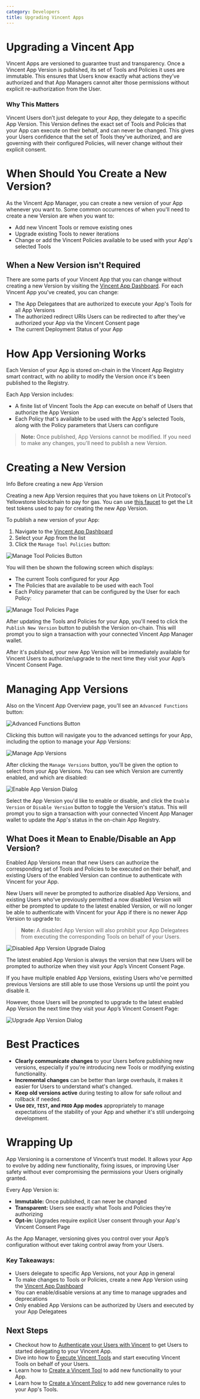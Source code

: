 ```yaml
---
category: Developers
title: Upgrading Vincent Apps
---
```


# Upgrading a Vincent App

Vincent Apps are versioned to guarantee trust and transparency. Once a Vincent App Version is published, its set of Tools and Policies it uses are immutable. This ensures that Users know exactly what actions they’ve authorized and that App Managers cannot alter those permissions without explicit re-authorization from the User.

### Why This Matters

Vincent Users don’t just delegate to your App, they delegate to a specific App Version. This Version defines the exact set of Tools and Policies that your App can execute on their behalf, and can never be changed. This gives your Users confidence that the set of Tools they've authorized, and are governing with their configured Policies, will never change without their explicit consent.

# When Should You Create a New Version?

As the Vincent App Manager, you can create a new version of your App whenever you want to. Some common occurrences of when you'll need to create a new Version are when you want to:

- Add new Vincent Tools or remove existing ones
- Upgrade existing Tools to newer iterations
- Change or add the Vincent Policies available to be used with your App's selected Tools

## When a New Version isn't Required

There are some parts of your Vincent App that you can change without creating a new Version by visiting the [Vincent App Dashboard](https://dashboard.heyvincent.ai/). For each Vincent App you've created, you can change:

- The App Delegatees that are authorized to execute your App's Tools for all App Versions
- The authorized redirect URIs Users can be redirected to after they've authorized your App via the Vincent Consent page
- The current Deployment Status of your App

# How App Versioning Works

Each Version of your App is stored on-chain in the Vincent App Registry smart contract, with no ability to modify the Version once it's been published to the Registry.

Each App Version includes:

- A finite list of Vincent Tools the App can execute on behalf of Users that authorize the App Version
- Each Policy that's available to be used with the App's selected Tools, along with the Policy parameters that Users can configure

> **Note:** Once published, App Versions cannot be modified. If you need to make any changes, you'll need to publish a new Version.

# Creating a New Version

<div class="info-box">
  <p class="info-box-title">
    <span class="info-icon">Info</span> Before creating a new App Version
  </p>
  <p>Creating a new App Version requires that you have tokens on Lit Protocol's Yellowstone blockchain to pay for gas. You can use <a href="https://chronicle-yellowstone-faucet.getlit.dev/">this faucet</a> to get the Lit test tokens used to pay for creating the new App Version.</p>
</div>

To publish a new version of your App:

1. Navigate to the [Vincent App Dashboard](https://dashboard.heyvincent.ai/)
2. Select your App from the list
3. Click the `Manage Tool Policies` button:

![Manage Tool Policies Button](../images/manage-tool-policies-button.png)

You will then be shown the following screen which displays:

- The current Tools configured for your App
- The Policies that are available to be used with each Tool
- Each Policy parameter that can be configured by the User for each Policy:

![Manage Tool Policies Page](../images/manage-tool-policies-page.png)

After updating the Tools and Policies for your App, you'll need to click the `Publish New Version` button to publish the Version on-chain. This will prompt you to sign a transaction with your connected Vincent App Manager wallet.

After it's published, your new App Version will be immediately available for Vincent Users to authorize/upgrade to the next time they visit your App’s Vincent Consent Page.

# Managing App Versions

Also on the Vincent App Overview page, you'll see an `Advanced Functions` button:

![Advanced Functions Button](../images/advanced-functions-button.png)

Clicking this button will navigate you to the advanced settings for your App, including the option to manage your App Versions:

![Manage App Versions](../images/manage-app-versions.png)

After clicking the `Manage Versions` button, you'll be given the option to select from your App Versions. You can see which Version are currently enabled, and which are disabled:

![Enable App Version Dialog](../images/enable-app-version-dialog.png)

Select the App Version you'd like to enable or disable, and click the `Enable Version` or `Disable Version` button to toggle the Version's status. This will prompt you to sign a transaction with your connected Vincent App Manager wallet to update the App's status in the on-chain App Registry.

## What Does it Mean to Enable/Disable an App Version?

Enabled App Versions mean that new Users can authorize the corresponding set of Tools and Policies to be executed on their behalf, and existing Users of the enabled Version can continue to authenticate with Vincent for your App.

New Users will never be prompted to authorize disabled App Versions, and existing Users who've previously permitted a now disabled Version will either be prompted to update to the latest enabled Version, or will no longer be able to authenticate with Vincent for your App if there is no newer App Version to upgrade to:

> **Note:** A disabled App Version will also prohibit your App Delegatees from executing the corresponding Tools on behalf of your Users.

![Disabled App Version Upgrade Dialog](../images/disabled-app-version-upgrade-dialog.png)

The latest enabled App Version is always the version that new Users will be prompted to authorize when they visit your App’s Vincent Consent Page.

If you have multiple enabled App Versions, existing Users who've permitted previous Versions are still able to use those Versions up until the point you disable it.

However, those Users will be prompted to upgrade to the latest enabled App Version the next time they visit your App’s Vincent Consent Page:

![Upgrade App Version Dialog](../images/upgrade-app-version-dialog.png)

# Best Practices

- **Clearly communicate changes** to your Users before publishing new versions, especially if you’re introducing new Tools or modifying existing functionality.
- **Incremental changes** can be better than large overhauls, it makes it easier for Users to understand what's changed.
- **Keep old versions active** during testing to allow for safe rollout and rollback if needed.
- **Use `DEV`, `TEST`, and `PROD` App modes** appropriately to manage expectations of the stability of your App and whether it's still undergoing development.

# Wrapping Up

App Versioning is a cornerstone of Vincent’s trust model. It allows your App to evolve by adding new functionality, fixing issues, or improving User safety without ever compromising the permissions your Users originally granted.

Every App Version is:

- **Immutable:** Once published, it can never be changed
- **Transparent:** Users see exactly what Tools and Policies they’re authorizing
- **Opt-in:** Upgrades require explicit User consent through your App's Vincent Consent Page

As the App Manager, versioning gives you control over your App’s configuration without ever taking control away from your Users.

### Key Takeaways:

- Users delegate to specific App Versions, not your App in general
- To make changes to Tools or Policies, create a new App Version using the [Vincent App Dashboard](https://dashboard.heyvincent.ai/)
- You can enable/disable versions at any time to manage upgrades and deprecations
- Only enabled App Versions can be authorized by Users and executed by your App Delegatees

## Next Steps

- Checkout how to [Authenticate your Users with Vincent](../App-Agent-Developers/Authenticating-Users.md) to get Users to started delegating to your Vincent App.
- Dive into how to [Execute Vincent Tools](../App-Agent-Developers/Executing-Tools.md) and start executing Vincent Tools on behalf of your Users.
- Learn how to [Create a Vincent Tool](../Tool-Developers/Getting-Started.md) to add new functionality to your App.
- Learn how to [Create a Vincent Policy](../Policy-Developers/Getting-Started.md) to add new governance rules to your App's Tools.
